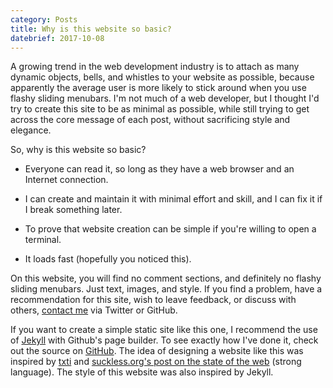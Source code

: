 ```yaml
---
category: Posts
title: Why is this website so basic?
datebrief: 2017-10-08
---
```


A growing trend in the web development industry is to attach as many dynamic
objects, bells, and whistles to your website as possible, because apparently
the average user is more likely to stick around when you use flashy sliding
menubars. I'm not much of a web developer, but I thought I'd try to create this
site to be as minimal as possible, while still trying to get across the
core message of each post, without sacrificing style and elegance.

So, why is this website so basic?

* Everyone can read it, so long as they have a web browser and an Internet
connection.

* I can create and maintain it with minimal effort and skill, and I can fix it
if I break something later.

* To prove that website creation can be simple if you're willing to open a
terminal.

* It loads fast (hopefully you noticed this).

On this website, you will find no comment sections, and definitely no flashy
sliding menubars. Just text, images, and style. If you find a problem, have a
recommendation for this site, wish to leave feedback, or discuss with others,
[contact me](./contact.html) via Twitter or GitHub.

If you want to create a simple static site like this one, I recommend the use
of [Jekyll](https://jekyllrb.com/) with Github's page builder. To see exactly
how I've done it, check out the source on
[GitHub](https://github.com/mvousden/personal-site). The idea of designing a
website like this was inspired by [txti](http://txti.es) and [suckless.org's
post on the state of the web](http://suckless.org/sucks/web) (strong
language). The style of this website was also inspired by Jekyll.
